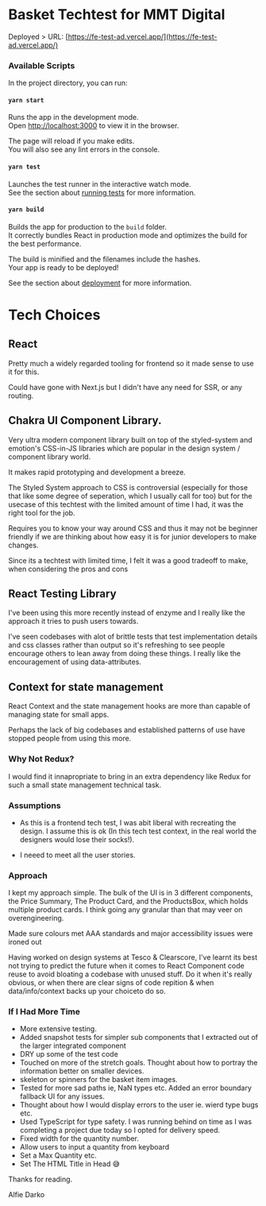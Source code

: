 # Basket Techtest for MMT Digital

Deployed > URL: [https://fe-test-ad.vercel.app/](https://fe-test-ad.vercel.app/)

### Available Scripts

In the project directory, you can run:

#### `yarn start`

Runs the app in the development mode.<br />
Open [http://localhost:3000](http://localhost:3000) to view it in the browser.

The page will reload if you make edits.<br />
You will also see any lint errors in the console.

#### `yarn test`

Launches the test runner in the interactive watch mode.<br />
See the section about [running tests](https://facebook.github.io/create-react-app/docs/running-tests) for more information.

#### `yarn build`

Builds the app for production to the `build` folder.<br />
It correctly bundles React in production mode and optimizes the build for the best performance.

The build is minified and the filenames include the hashes.<br />
Your app is ready to be deployed!

See the section about [deployment](https://facebook.github.io/create-react-app/docs/deployment) for more information.


# Tech Choices

## React

Pretty much a widely regarded tooling for frontend so it made sense to use it for this.

Could have gone with Next.js but I didn't have any need for SSR, or any routing.

## Chakra UI Component Library.

Very ultra modern component library built on top of the styled-system and emotion's CSS-in-JS libraries which are popular in the design system / component library world. 

It makes rapid prototyping and development a breeze.

The Styled System approach to CSS is controversial (especially for those that like some degree of seperation, which I usually call for too) but for the usecase of this techtest with the limited amount of time I had, it was the right tool for the job.

Requires you to know your way around CSS and thus it may not be beginner friendly if we are thinking about how easy it is for junior developers to make changes. 

Since its a techtest with limited time,
I felt it was a good tradeoff to make, when considering the pros and cons

## React Testing Library
I've been using this more recently instead of enzyme and I really like the approach it tries to push users towards. 

I've seen codebases with alot of brittle tests that test implementation details and css classes rather than output so it's refreshing to see people encourage others to lean away from doing these things. I really like the encouragement of using data-attributes.
  
## Context for state management
React Context and the state management hooks are more than capable of managing state for small apps.

Perhaps the lack of big codebases and established patterns of use have stopped people from using this more.

### Why Not Redux?
I would find it innapropriate to bring in an extra dependency like Redux for such a small state management technical task.

### Assumptions
  - As this is a frontend tech test, I was abit liberal with recreating the design. I assume this is ok (In this tech test context, in the real world the designers would lose their socks!). 
  
  - I neeed to meet all the user stories. 

### Approach

I kept my approach simple. The bulk of the UI is in 3 different components, the Price Summary, The Product Card, and the ProductsBox, which holds multiple product cards. I think going any granular than that may veer on overengineering. 

Made sure colours met AAA standards and major accessibility issues were ironed out

Having worked on design systems at Tesco & Clearscore, I've learnt its best not trying to predict the future when it comes to React Component code reuse to avoid bloating a codebase with unused stuff.  Do it when it's really obvious, or when there are clear signs of code repition & when data/info/context backs up your choiceto do so.

### If I Had More Time
  - More extensive testing.
  - Added snapshot tests for simpler sub components that I extracted out of the larger integrated component
  - DRY up some of the test code
  - Touched on more of the stretch goals.
  Thought about how to portray the information better on smaller devices.
  - skeleton or spinners for the basket item images.
  - Tested for more sad paths ie, NaN types etc. 
  Added an error boundary fallback UI for any issues. 
  - Thought about how I would display errors to the user ie. wierd type bugs etc. 
  - Used TypeScript for type safety. I was running behind on time as I was completing a project due today so I opted for delivery speed.
  - Fixed width for the quantity number.
  - Allow users to input a quantity from keyboard
  - Set a Max Quantity etc.
  - Set The HTML Title in Head 😅



  Thanks for reading.

  Alfie Darko

